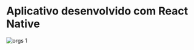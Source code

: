 # Aplicativo desenvolvido com React Native 
![orgs 1](https://user-images.githubusercontent.com/41654616/182957004-b0a83645-219f-46b6-b105-6cecb01b0896.jpg)
